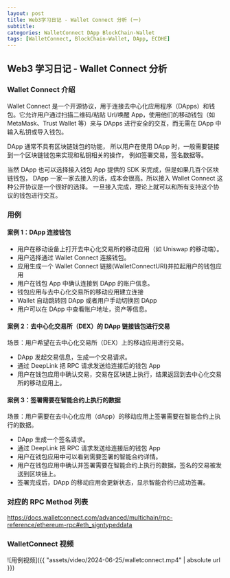 ```yaml
---
layout: post
title: Web3学习日记 - Wallet Connect 分析 (一)
subtitle:
categories: WalletConnect DApp BlockChain-Wallet
tags: [WalletConnect, BlockChain-Wallet, DApp, ECDHE]
---
```


## Web3 学习日记 - Wallet Connect 分析

### Wallet Connect 介绍

Wallet Connect 是一个开源协议，用于连接去中心化应用程序（DApps）和钱包。它允许用户通过扫描二维码/粘贴 Url/唤醒 App，使用他们的移动钱包（如 MetaMask、Trust Wallet 等）来与 DApps 进行安全的交互，而无需在 DApp 中输入私钥或导入钱包。

DApp 通常不具有区块链钱包的功能， 所以用户在使用 DApp 时，一般需要链接到一个区块链钱包来实现和私钥相关的操作， 例如签署交易，签名数据等。

当然 DApp 也可以选择接入钱包 App 提供的 SDK 来完成，但是如果几百个区块链钱包， DApp 一家一家去接入的话，成本会很高。所以接入 Wallet Connect 这种公开协议是一个很好的选择。 一旦接入完成，理论上就可以和所有支持这个协议的钱包进行交互。

### 用例

#### 案例 1：DApp 连接钱包

- 用户在移动设备上打开去中心化交易所的移动应用（如 Uniswap 的移动端）。
- 用户选择通过 Wallet Connect 连接钱包。
- 应用生成一个 Wallet Connect 链接(WalletConnectURI)并拉起用户的钱包应用
- 用户在钱包 App 中确认连接到 DApp 的账户信息。
- 钱包应用与去中心化交易所的移动应用建立连接
- Wallet 自动跳转回 DApp 或者用户手动切换回 DApp
- 用户可以在 DApp 中查看账户地址，资产等信息。

#### 案例 2：去中心化交易所（DEX）的 DApp 链接钱包进行交易

场景：用户希望在去中心化交易所（DEX）上的移动应用进行交易。

- DApp 发起交易信息，生成一个交易请求。
- 通过 DeepLink 把 RPC 请求发送给连接后的钱包 App
- 用户在钱包应用中确认交易，交易在区块链上执行，结果返回到去中心化交易所的移动应用上。

#### 案例 3：签署需要在智能合约上执行的数据

场景：用户需要在去中心化应用（dApp）的移动应用上签署需要在智能合约上执行的数据。

- DApp 生成一个签名请求。
- 通过 DeepLink 把 RPC 请求发送给连接后的钱包 App
- 用户在钱包应用中可以看到需要签署的智能合约详情。
- 用户在钱包应用中确认并签署需要在智能合约上执行的数据，签名的交易被发送到区块链上。
- 签署完成后，DApp 的移动应用会更新状态，显示智能合约已成功签署。

### 对应的 RPC Method 列表

<https://docs.walletconnect.com/advanced/multichain/rpc-reference/ethereum-rpc#eth_signtypeddata>

### WalletConnect 视频

![用例视频]({{ "assets/video/2024-06-25/walletconnect.mp4" | absolute url }})

